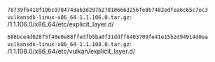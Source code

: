 `78739f6418f10bc9784743ab3d297b278106663256fe8b7482edfea6c65c7ec3 vulkansdk-linux-x86_64-1.1.106.0.tar.gz`: /1.1.106.0/x86_64/etc/explicit_layer.d/

`686bce4d02875f40e0e88ffedfb5ba0f31ddff6403709fe41e15b2d94914d0ea vulkansdk-linux-x86_64-1.1.108.0.tar.gz`: /1.1.108.0/x86_64/etc/vulkan/explicit_layer.d/
